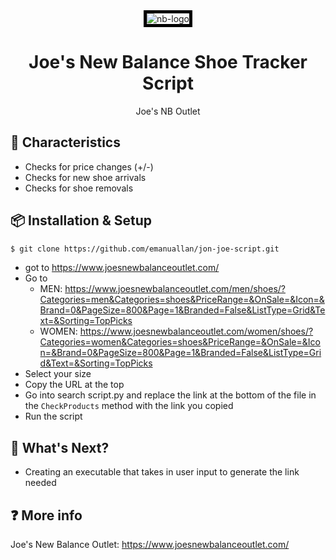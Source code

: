 <div align="center">
<img src="https://aeserna.com/img/new-balance.jpg" alt="nb-logo" style="border:5px solid black">
</div>

<h1 align="center">Joe's New Balance Shoe Tracker Script</h1>


<div align="center">
Joe's NB Outlet 
</div>

## 🍭 Characteristics
- Checks for price changes (+/-)
- Checks for new shoe arrivals
- Checks for shoe removals


## 📦 Installation & Setup
```bash
$ git clone https://github.com/emanuallan/jon-joe-script.git
```
- got to https://www.joesnewbalanceoutlet.com/
- Go to 
  - MEN: https://www.joesnewbalanceoutlet.com/men/shoes/?Categories=men&Categories=shoes&PriceRange=&OnSale=&Icon=&Brand=0&PageSize=800&Page=1&Branded=False&ListType=Grid&Text=&Sorting=TopPicks
  - WOMEN: https://www.joesnewbalanceoutlet.com/women/shoes/?Categories=women&Categories=shoes&PriceRange=&OnSale=&Icon=&Brand=0&PageSize=800&Page=1&Branded=False&ListType=Grid&Text=&Sorting=TopPicks
- Select your size
- Copy the URL at the top
- Go into search script.py and replace the link at the bottom of the file in the `CheckProducts` method with the link you copied
- Run the script


## 🔨 What's Next?
- Creating an executable that takes in user input to generate the link needed

## ❓ More info
Joe's New Balance Outlet: https://www.joesnewbalanceoutlet.com/

